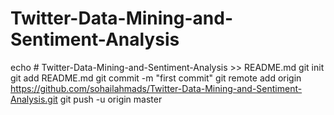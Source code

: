 # Twitter-Data-Mining-and-Sentiment-Analysis
echo # Twitter-Data-Mining-and-Sentiment-Analysis >> README.md
git init
git add README.md
git commit -m "first commit"
git remote add origin https://github.com/sohailahmads/Twitter-Data-Mining-and-Sentiment-Analysis.git
git push -u origin master
